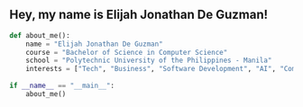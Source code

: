 ## Hey, my name is Elijah Jonathan De Guzman!

```python
def about_me():
    name = "Elijah Jonathan De Guzman"
    course = "Bachelor of Science in Computer Science"
    school = "Polytechnic University of the Philippines - Manila"
    interests = ["Tech", "Business", "Software Development", "AI", "Community Building"]
    
if __name__ == "__main__":
    about_me()

```
